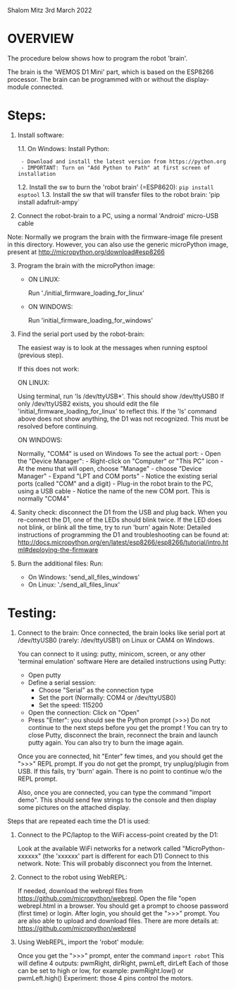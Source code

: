 Shalom Mitz			3rd March 2022

# OVERVIEW

The procedure below shows how to program the robot 'brain'.

The brain is the 'WEMOS D1 Mini' part, which is based on the ESP8266 processor.
The brain can be programmed with or without the display-module connected.

# Steps:

1. Install software:

   1.1. On Windows: Install Python:
       
        - Download and install the latest version from https://python.org 
        - IMPORTANT: Turn on "Add Python to Path" at first screen of installation

   1.2. Install the sw to burn the 'robot brain' (=ESP8620):   `pip install esptool`
   1.3. Install the sw  that will transfer files to the robot brain: 'pip install adafruit-ampy`
   
2. Connect the robot-brain to a PC, using a normal 'Android' micro-USB cable

Note: 
   Normally we program the brain with the firmware-image file present in this directory.
   However, you can also use the generic microPython image, present at http://micropython.org/download#esp8266

3) Program the brain with the microPython image: 
   - ON LINUX: 

       Run './initial_firmware_loading_for_linux'

   - ON WINDOWS:

       Run 'initial_firmware_loading_for_windows'

3. Find the serial port used by the robot-brain:
  
   The easiest way is to look at the messages when running esptool (previous step).
   
   If this does not work:
  
   ON LINUX:
   
   Using terminal, run 'ls /dev/ttyUSB*'. This should show /dev/ttyUSB0
   If only /dev/ttyUSB2 exists, you should edit the file 'initial_firmware_loading_for_linux' to reflect this.
   If the 'ls' command above does not show anything, the D1 was not recognized.
   This must be resolved before continuing.

   ON WINDOWS:
   
      Normally, "COM4" is used on Windows
      To see the actual port:
         - Open the "Device Manager":
             - Right-click on "Computer" or "This PC" icon
             - At the menu that will open, choose "Manage"
             - choose "Device Manager"
         - Expand "LPT and COM ports"
         - Notice the existing serial ports (called "COM" and a digit)
         - Plug-in the robot brain to the PC, using a USB cable
         - Notice the name of the new COM port. This is normally "COM4"

4. Sanity check: disconnect the D1 from the USB and plug back.
   When you re-connect the D1, one of the LEDs should blink twice.
   If the LED does not blink, or blink all the time, try to run 'burn' again
   Note: Detailed instructions of programming the D1 and troubleshooting can be found at:
   http://docs.micropython.org/en/latest/esp8266/esp8266/tutorial/intro.html#deploying-the-firmware


5. Burn the additional files:
   Run:
     - On Windows: 'send_all_files_windows'
     - On Linux:   './send_all_files_linux'

# Testing:

1. Connect to the brain: 
   Once connected, the brain looks like serial port at /dev/ttyUSB0 (rarely: /dev/ttyUSB1) on Linux or CAM4 on Windows.

   You can connect to it using: putty, minicom, screen, or any other 'terminal emulation' software
   Here are detailed instructions using Putty:

   - Open putty
   - Define a serial session: 
      - Choose "Serial" as the connection type     
      - Set the port (Normally: COM4 or /dev/ttyUSB0)
      - Set the speed: 115200
   - Open the connection: Click on "Open"
   - Press "Enter": you should see the Python prompt (>>>)
     Do not continue to the next steps before you get the prompt !
     You can try to close Putty, disconnect the brain, reconnect the brain and launch putty again.
     You can also try to burn the image again.


   Once you are connected, hit "Enter" few times, and you should get the ">>>" REPL prompt.
   If you do not get the prompt, try unplug/plugin from USB. If this fails, try 'burn' again.
   There is no point to continue w/o the REPL prompt.

   Also, once you are connected, you can type the command "import demo".
   This should send few strings to the console and then display some pictures on the attached display. 

 
Steps that are repeated each time the D1 is used:

1. Connect to the PC/laptop to the WiFi access-point created by the D1:

   Look at the available WiFi networks for a network called "MicroPython-xxxxxx" (the 'xxxxxx' part is different for each D1)
   Connect to this network.
   Note: This will probably disconnect you from the Internet. 

2. Connect to the robot using WebREPL:

   If needed, download the webrepl files from  https://github.com/micropython/webrepl.
   Open the file "open webrepl.html in a browser. 
   You should get a prompt to choose password (first time) or login.
   After login, you should get the ">>>" prompt. You are also able to upload and download files.
   There are more details at: https://github.com/micropython/webrepl


3.  Using WebREPL, import the 'robot' module:
    
    Once you get the ">>>" prompt,  enter the command `import robot`
    This will define 4 outputs:
    pwmRight, dirRight, pwmLeft, dirLeft
    Each of those can be set to high or low, for example:
    pwmRight.low() or pwmLeft.high() 
    Experiment: those 4 pins control the motors.
